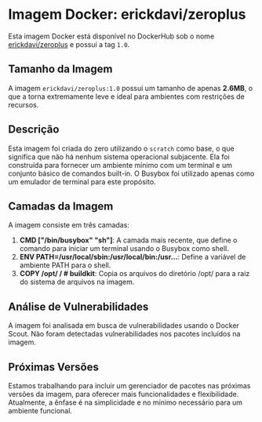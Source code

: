 # Imagem Docker: erickdavi/zeroplus

Esta imagem Docker está disponível no DockerHub sob o nome [erickdavi/zeroplus](https://hub.docker.com/r/erickdavi/zeroplus) e possui a tag `1.0`.

## Tamanho da Imagem

A imagem `erickdavi/zeroplus:1.0` possui um tamanho de apenas **2.6MB**, o que a torna extremamente leve e ideal para ambientes com restrições de recursos.

## Descrição

Esta imagem foi criada do zero utilizando o `scratch` como base, o que significa que não há nenhum sistema operacional subjacente. Ela foi construída para fornecer um ambiente mínimo com um terminal e um conjunto básico de comandos built-in. O Busybox foi utilizado apenas como um emulador de terminal para este propósito.

## Camadas da Imagem

A imagem consiste em três camadas:

1. **CMD ["/bin/busybox" "sh"]**: A camada mais recente, que define o comando para iniciar um terminal usando o Busybox como shell.
2. **ENV PATH=/usr/local/sbin:/usr/local/bin:/usr…**: Define a variável de ambiente PATH para o shell.
3. **COPY /opt/ / # buildkit**: Copia os arquivos do diretório /opt/ para a raiz do sistema de arquivos na imagem.

## Análise de Vulnerabilidades

A imagem foi analisada em busca de vulnerabilidades usando o Docker Scout. Não foram detectadas vulnerabilidades nos pacotes incluídos na imagem.

## Próximas Versões

Estamos trabalhando para incluir um gerenciador de pacotes nas próximas versões da imagem, para oferecer mais funcionalidades e flexibilidade. Atualmente, a ênfase é na simplicidade e no mínimo necessário para um ambiente funcional.